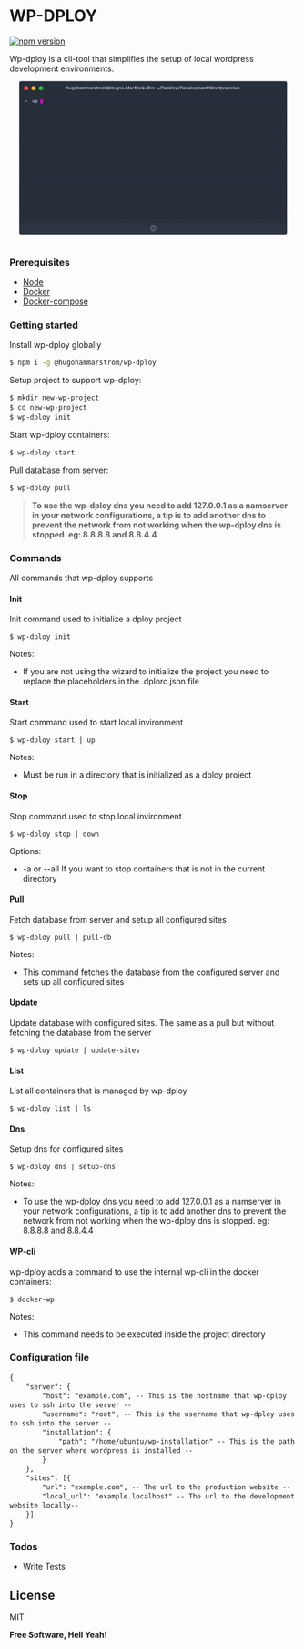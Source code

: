 

# WP-DPLOY
[![npm version](https://badge.fury.io/js/%40hugohammarstrom%2Fwp-dploy.svg)](https://badge.fury.io/js/%40hugohammarstrom%2Fwp-dploy)

Wp-dploy is a cli-tool that simplifies the setup of local wordpress development environments.
![](assets/demo2.gif)

### Prerequisites
  - [Node](https://nodejs.org/en/)
  - [Docker](https://docs.docker.com/install/#supported-platforms)
  - [Docker-compose](https://docs.docker.com/compose/install/)

### Getting started

Install wp-dploy globally

```sh
$ npm i -g @hugohammarstrom/wp-dploy
```

Setup project to support wp-dploy:
```sh
$ mkdir new-wp-project
$ cd new-wp-project
$ wp-dploy init
```

Start wp-dploy containers:
```sh
$ wp-dploy start
```

Pull database from server:
```sh
$ wp-dploy pull
```

> **To use the wp-dploy dns you need to add 127.0.0.1 as a namserver in your network configurations, a tip is to add another dns to prevent the network from not working when the wp-dploy dns is stopped. eg: 8.8.8.8 and 8.8.4.4**


### Commands
All commands that wp-dploy supports

#### Init
Init command used to initialize a dploy project
```
$ wp-dploy init
```
Notes:
  - If you are not using the wizard to initialize the project you need to replace the placeholders in the .dplorc.json file

#### Start
Start command used to start local invironment
```
$ wp-dploy start | up
```
Notes:
  - Must be run in a directory that is initialized as a dploy project
  
#### Stop
Stop command used to stop local invironment
```
$ wp-dploy stop | down
```
Options:
  - -a or --all If you want to stop containers that is not in the current directory

#### Pull
Fetch database from server and setup all configured sites
```
$ wp-dploy pull | pull-db
```
Notes:
  - This command fetches the database from the configured server and sets up all configured sites

#### Update
Update database with configured sites. The same as a pull but without fetching the database from the server
```
$ wp-dploy update | update-sites
```
#### List
List all containers that is managed by wp-dploy
```
$ wp-dploy list | ls
```

#### Dns
Setup dns for configured sites
```
$ wp-dploy dns | setup-dns
```

Notes:
  - To use the wp-dploy dns you need to add 127.0.0.1 as a namserver in your network configurations, a tip is to add another dns to prevent the network from not working when the wp-dploy dns is stopped. eg: 8.8.8.8 and 8.8.4.4

#### WP-cli
wp-dploy adds a command to use the internal wp-cli in the docker containers:
```
$ docker-wp
```
Notes:
  - This command needs to be executed inside the project directory


### Configuration file
```
{
    "server": {
        "host": "example.com", -- This is the hostname that wp-dploy uses to ssh into the server --
        "username": "root", -- This is the username that wp-dploy uses to ssh into the server --
        "installation": {
            "path": "/home/ubuntu/wp-installation" -- This is the path on the server where wordpress is installed --
        }
    },
    "sites": [{
        "url": "example.com", -- The url to the production website --
        "local_url": "example.localhost" -- The url to the development website locally--
    }]
}
```

### Todos

 - Write Tests

License
----

MIT


**Free Software, Hell Yeah!**
